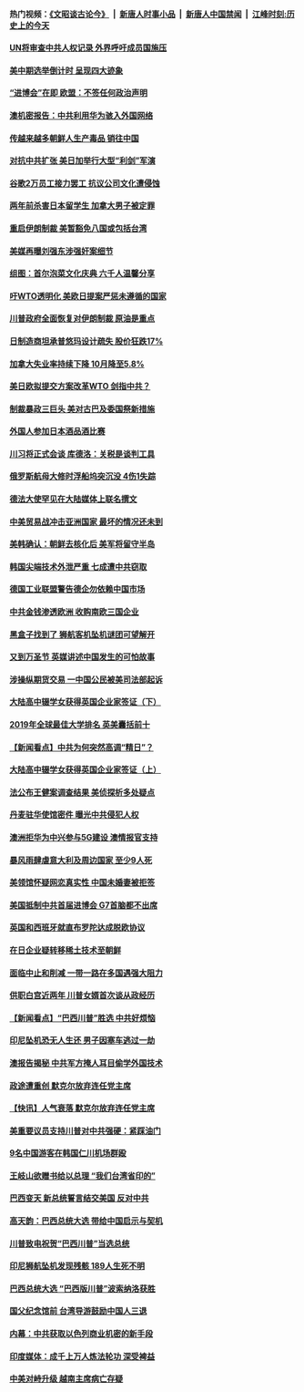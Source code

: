 #### 热门视频：[《文昭谈古论今》](https://github.com/gfw-breaker/wenzhao/blob/master/README.md?t=11042133) &nbsp;|&nbsp; [新唐人时事小品](https://github.com/gfw-breaker/ntdtv-comedy/blob/master/README.md?t=11042133) &nbsp;|&nbsp; [新唐人中国禁闻](https://github.com/gfw-breaker/ntdtv-news/blob/master/README.md?t=11042133) &nbsp;|&nbsp; [江峰时刻:历史上的今天](https://github.com/gfw-breaker/today-in-history/blob/master/README.md?t=11042133) 

#### [UN将审查中共人权记录 外界呼吁成员国施压](../pages/nsc418/n10829693.md?t=11042133) 

#### [美中期选举倒计时 呈现四大迹象](../pages/nsc418/n10828710.md?t=11042133) 

#### [“进博会”在即 欧盟：不签任何政治声明](../pages/nsc418/n10829255.md?t=11042133) 

#### [澳机密报告：中共利用华为骇入外国网络](../pages/nsc418/n10828741.md?t=11042133) 

#### [传越来越多朝鲜人生产毒品 销往中国](../pages/nsc418/n10829067.md?t=11042133) 

#### [对抗中共扩张 美日加举行大型“利剑”军演](../pages/nsc418/n10828989.md?t=11042133) 

#### [谷歌2万员工接力罢工 抗议公司文化遭侵蚀](../pages/nsc418/n10828807.md?t=11042133) 

#### [两年前杀害日本留学生 加拿大男子被定罪](../pages/nsc418/n10828506.md?t=11042133) 

#### [重启伊朗制裁 美暂豁免八国或包括台湾](../pages/nsc418/n10828261.md?t=11042133) 

#### [美媒再曝刘强东涉强奸案细节](../pages/nsc418/n10827913.md?t=11042133) 

#### [组图：首尔泡菜文化庆典 六千人温馨分享](../pages/nsc418/n10827477.md?t=11042133) 

#### [吁WTO透明化 美欧日提案严惩未遵循的国家](../pages/nsc418/n10827615.md?t=11042133) 

#### [川普政府全面恢复对伊朗制裁 原油是重点](../pages/nsc418/n10827130.md?t=11042133) 

#### [日制造商坦承普悠玛设计疏失 股价狂跌17%](../pages/nsc418/n10826679.md?t=11042133) 

#### [加拿大失业率持续下降 10月降至5.8%](../pages/nsc418/n10827140.md?t=11042133) 

#### [美日欧拟提交方案改革WTO 剑指中共？](../pages/nsc418/n10825328.md?t=11042133) 

#### [制裁暴政三巨头 美对古巴及委国祭新措施](../pages/nsc418/n10826014.md?t=11042133) 

#### [外国人参加日本酒品酒比赛](../pages/nsc418/n10825775.md?t=11042133) 

#### [川习将正式会谈 库德洛：关税是谈判工具](../pages/nsc418/n10825047.md?t=11042133) 

#### [俄罗斯航母大修时浮船坞突沉没 4伤1失踪](../pages/nsc418/n10824672.md?t=11042133) 

#### [德法大使罕见在大陆媒体上联名撰文](../pages/nsc418/n10824136.md?t=11042133) 

#### [中美贸易战冲击亚洲国家 最坏的情况还未到](../pages/nsc418/n10824075.md?t=11042133) 

#### [美韩确认：朝鲜去核化后 美军将留守半岛](../pages/nsc418/n10823922.md?t=11042133) 

#### [韩国尖端技术外泄严重 七成遭中共窃取](../pages/nsc418/n10823129.md?t=11042133) 

#### [德国工业联盟警告德企勿依赖中国市场](../pages/nsc418/n10822502.md?t=11042133) 

#### [中共金钱渗透欧洲 收购南欧三国企业](../pages/nsc418/n10822401.md?t=11042133) 

#### [黑盒子找到了 狮航客机坠机谜团可望解开](../pages/nsc418/n10823113.md?t=11042133) 

#### [又到万圣节 英媒讲述中国发生的可怕故事](../pages/nsc418/n10821276.md?t=11042133) 

#### [涉操纵期货交易 一中国公民被美司法部起诉](../pages/nsc418/n10821047.md?t=11042133) 

#### [大陆高中辍学女获得英国企业家签证（下）](../pages/nsc418/n10818610.md?t=11042133) 

#### [2019年全球最佳大学排名 英美囊括前十](../pages/nsc418/n10819133.md?t=11042133) 

#### [【新闻看点】中共为何突然高调“精日”？](../pages/nsc418/n10818912.md?t=11042133) 

#### [大陆高中辍学女获得英国企业家签证（上）](../pages/nsc418/n10818609.md?t=11042133) 

#### [法公布王健案调查结果 美侦探析多处疑点](../pages/nsc418/n10818833.md?t=11042133) 

#### [丹麦驻华使馆密件 曝光中共侵犯人权](../pages/nsc418/n10817567.md?t=11042133) 

#### [澳洲拒华为中兴参与5G建设 澳情报官支持](../pages/nsc418/n10818821.md?t=11042133) 

#### [暴风雨肆虐意大利及周边国家 至少9人死](../pages/nsc418/n10818234.md?t=11042133) 

#### [美领馆怀疑网恋真实性 中国未婚妻被拒签](../pages/nsc418/n10818106.md?t=11042133) 

#### [美国抵制中共首届进博会 G7首脑都不出席](../pages/nsc418/n10818011.md?t=11042133) 

#### [英国和西班牙就直布罗陀达成脱欧协议](../pages/nsc418/n10818119.md?t=11042133) 

#### [在日企业疑转移稀土技术至朝鲜](../pages/nsc418/n10817717.md?t=11042133) 

#### [面临中止和削减 一带一路在多国遇强大阻力](../pages/nsc418/n10817323.md?t=11042133) 

#### [供职白宫近两年 川普女婿首次谈从政经历](../pages/nsc418/n10817086.md?t=11042133) 

#### [【新闻看点】“巴西川普”胜选 中共好烦恼](../pages/nsc418/n10816452.md?t=11042133) 

#### [印尼坠机恐无人生还 男子因塞车逃过一劫](../pages/nsc418/n10816616.md?t=11042133) 

#### [澳报告揭秘 中共军方掩人耳目偷学外国技术](../pages/nsc418/n10816439.md?t=11042133) 

#### [政途遭重创 默克尔放弃连任党主席](../pages/nsc418/n10815994.md?t=11042133) 

#### [【快讯】人气衰落 默克尔放弃连任党主席](../pages/nsc418/n10815855.md?t=11042133) 

#### [美重要议员支持川普对中共强硬：紧踩油门](../pages/nsc418/n10815659.md?t=11042133) 

#### [9名中国游客在韩国仁川机场群殴](../pages/nsc418/n10814575.md?t=11042133) 

#### [王岐山欲赠书给以总理 “我们台湾省印的”](../pages/nsc418/n10815606.md?t=11042133) 

#### [巴西变天 新总统誓言结交美国 反对中共](../pages/nsc418/n10815508.md?t=11042133) 

#### [高天韵：巴西总统大选 带给中国启示与契机](../pages/nsc418/n10815310.md?t=11042133) 

#### [川普致电祝贺“巴西川普”当选总统](../pages/nsc418/n10815388.md?t=11042133) 

#### [印尼狮航坠机发现残骸 189人生死不明](../pages/nsc418/n10815050.md?t=11042133) 

#### [巴西总统大选 “巴西版川普”波索纳洛获胜](../pages/nsc418/n10814398.md?t=11042133) 

#### [国父纪念馆前 台湾导游鼓励中国人三退](../pages/nsc418/n10808276.md?t=11042133) 

#### [内幕：中共获取以色列商业机密的新手段](../pages/nsc418/n10812897.md?t=11042133) 

#### [印度媒体：成千上万人炼法轮功 深受裨益](../pages/nsc418/n10812623.md?t=11042133) 

#### [中美对峙升级 越南主席病亡存疑](../pages/nsc418/n10812354.md?t=11042133) 

